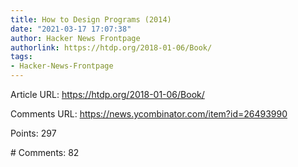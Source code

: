 ```yaml
---
title: How to Design Programs (2014)
date: "2021-03-17 17:07:38"
author: Hacker News Frontpage
authorlink: https://htdp.org/2018-01-06/Book/
tags:
- Hacker-News-Frontpage
---
```


<p>Article URL: <a href="https://htdp.org/2018-01-06/Book/">https://htdp.org/2018-01-06/Book/</a></p>
<p>Comments URL: <a href="https://news.ycombinator.com/item?id=26493990">https://news.ycombinator.com/item?id=26493990</a></p>
<p>Points: 297</p>
<p># Comments: 82</p>
